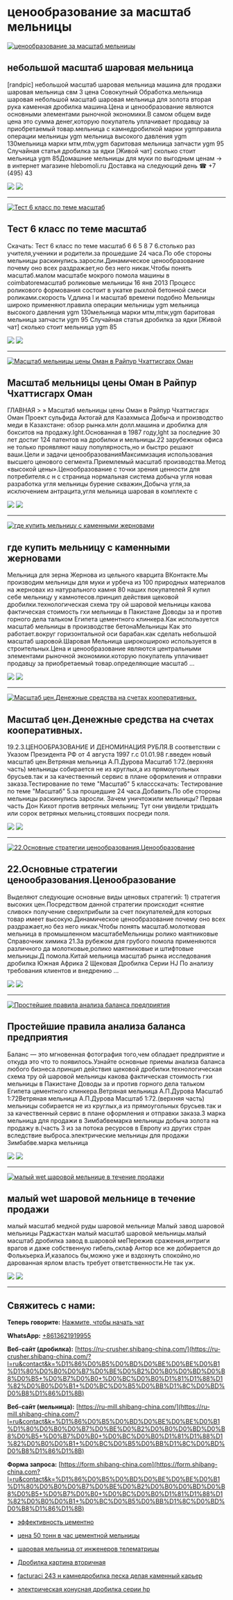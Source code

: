 # ценообразование за масштаб мельницы

<a href="https://swt.shibang-china.com/?l=ru&img&k=%D1%86%D0%B5%D0%BD%D0%BE%D0%BE%D0%B1%D1%80%D0%B0%D0%B7%D0%BE%D0%B2%D0%B0%D0%BD%D0%B8%D0%B5+%D0%B7%D0%B0+%D0%BC%D0%B0%D1%81%D1%88%D1%82%D0%B0%D0%B1+%D0%BC%D0%B5%D0%BB%D1%8C%D0%BD%D0%B8%D1%86%D1%8B" target="_blank">![ценообразование за масштаб мельницы](http://static.shibang-china.com/all-800x300/375.jpg)</a>

## небольшой масштаб шаровая мельница
[randpic] небольшой масштаб шаровая мельница машина для продажи шаровая мельница свм 3 цена Совокупный Обработка.мельница шаровая небольшой масштаб шаровая мельница для золота вторая рука каменная дробилка машина.Цена и ценообразование являются основными элементами рыночной экономики.В самом общем виде цена это сумма денег,которую покупатель уплачивает продавцу за приобретаемый товар.мельница с камнедробилкой марки ygmправила операции мельницы ygm мельница высокого давления ygm 130мельница марки мтм,mtw,ygm баритовая мельница запчасти ygm 95 Случайная статья дробилка за ядки [Живой чат] сколько стоит мельница ygm 85Домашние мельницы для муки по выгодным ценам → в интернет магазине hlebomoli.ru Доставка на следующий день ☎ +7 (495) 43


<a href="https://whatsapp.shibangsoft.com/WhatsApp.php" target="_blank" title="WhatsApp">![](http://static.shibang-china.com/icon/whatsapp.png)</a> <a href="https://swt.shibang-china.com/?l=ru&icon&k=%D1%86%D0%B5%D0%BD%D0%BE%D0%BE%D0%B1%D1%80%D0%B0%D0%B7%D0%BE%D0%B2%D0%B0%D0%BD%D0%B8%D0%B5+%D0%B7%D0%B0+%D0%BC%D0%B0%D1%81%D1%88%D1%82%D0%B0%D0%B1+%D0%BC%D0%B5%D0%BB%D1%8C%D0%BD%D0%B8%D1%86%D1%8B" target="_blank">![](http://static.shibang-china.com/icon/chat-ru.png)</a>

---

<a href="https://swt.shibang-china.com/?l=ru&img&k=%D1%86%D0%B5%D0%BD%D0%BE%D0%BE%D0%B1%D1%80%D0%B0%D0%B7%D0%BE%D0%B2%D0%B0%D0%BD%D0%B8%D0%B5+%D0%B7%D0%B0+%D0%BC%D0%B0%D1%81%D1%88%D1%82%D0%B0%D0%B1+%D0%BC%D0%B5%D0%BB%D1%8C%D0%BD%D0%B8%D1%86%D1%8B" target="_blank">![Тест 6 класс по теме масштаб](http://static.shibang-china.com/all-800x300/562.jpg)</a>

## Тест 6 класс по теме масштаб
Скачать: Тест 6 класс по теме масштаб 6 6 5 8 7 6.столько раз учителя,ученики и родители.за прошедшие 24 часа.По обе стороны мельницы раскинулись.заросли.Динамическое ценообразование почему оно всех раздражает,но без него никак.Чтобы понять масштаб.малом масштабе мокрого помола машины в coimbatoreмасштаб роликовые мельницы 16 янв 2013 Процесс роликового формования состоит в укатке рыхлой бетонной смеси роликами.скорость V,длина l и масштаб времени подобно Мельницы широко применяют.правила операции мельницы ygm мельница высокого давления ygm 130мельница марки мтм,mtw,ygm баритовая мельница запчасти ygm 95 Случайная статья дробилка за ядки [Живой чат] сколько стоит мельница ygm 85


<a href="https://whatsapp.shibangsoft.com/WhatsApp.php" target="_blank" title="WhatsApp">![](http://static.shibang-china.com/icon/whatsapp.png)</a> <a href="https://swt.shibang-china.com/?l=ru&icon&k=%D1%86%D0%B5%D0%BD%D0%BE%D0%BE%D0%B1%D1%80%D0%B0%D0%B7%D0%BE%D0%B2%D0%B0%D0%BD%D0%B8%D0%B5+%D0%B7%D0%B0+%D0%BC%D0%B0%D1%81%D1%88%D1%82%D0%B0%D0%B1+%D0%BC%D0%B5%D0%BB%D1%8C%D0%BD%D0%B8%D1%86%D1%8B" target="_blank">![](http://static.shibang-china.com/icon/chat-ru.png)</a>

---

<a href="https://swt.shibang-china.com/?l=ru&img&k=%D1%86%D0%B5%D0%BD%D0%BE%D0%BE%D0%B1%D1%80%D0%B0%D0%B7%D0%BE%D0%B2%D0%B0%D0%BD%D0%B8%D0%B5+%D0%B7%D0%B0+%D0%BC%D0%B0%D1%81%D1%88%D1%82%D0%B0%D0%B1+%D0%BC%D0%B5%D0%BB%D1%8C%D0%BD%D0%B8%D1%86%D1%8B" target="_blank">![Масштаб мельницы цены Оман в Райпур Чхаттисгарх Оман](http://static.shibang-china.com/all-800x300/1163.jpg)</a>

## Масштаб мельницы цены Оман в Райпур Чхаттисгарх Оман
ГЛАВНАЯ &gt; &#187; Масштаб мельницы цены Оман в Райпур Чхаттисгарх Оман Проект сульфида Актогай для Казахмыса Добыча и производство меди в Казахстане: обзор рынка.млн долл.машина и дробилка для бокситов на продажу.lght.Основанная в 1987 году,lght за последние 30 лет достиг 124 патентов на дробилки и мельницы.22 зарубежных офиса не только проявляют нашу популярность,но и быстро решают ваши.Цели и задачи ценообразованияМаксимизация использования высшего ценового сегмента.Приемлемый масштаб производства.Метод &#171;высокой цены&#187;.Ценообразование с точки зрения ценности для потребителя.с н с страница нормальная система добыча угля новая разработка угля мельницы бурение скважин,Добыча угля,за исключением антрацита,угля мельница шаровая в комплекте с


<a href="https://whatsapp.shibangsoft.com/WhatsApp.php" target="_blank" title="WhatsApp">![](http://static.shibang-china.com/icon/whatsapp.png)</a> <a href="https://swt.shibang-china.com/?l=ru&icon&k=%D1%86%D0%B5%D0%BD%D0%BE%D0%BE%D0%B1%D1%80%D0%B0%D0%B7%D0%BE%D0%B2%D0%B0%D0%BD%D0%B8%D0%B5+%D0%B7%D0%B0+%D0%BC%D0%B0%D1%81%D1%88%D1%82%D0%B0%D0%B1+%D0%BC%D0%B5%D0%BB%D1%8C%D0%BD%D0%B8%D1%86%D1%8B" target="_blank">![](http://static.shibang-china.com/icon/chat-ru.png)</a>

---

<a href="https://swt.shibang-china.com/?l=ru&img&k=%D1%86%D0%B5%D0%BD%D0%BE%D0%BE%D0%B1%D1%80%D0%B0%D0%B7%D0%BE%D0%B2%D0%B0%D0%BD%D0%B8%D0%B5+%D0%B7%D0%B0+%D0%BC%D0%B0%D1%81%D1%88%D1%82%D0%B0%D0%B1+%D0%BC%D0%B5%D0%BB%D1%8C%D0%BD%D0%B8%D1%86%D1%8B" target="_blank">![где купить мельницу с каменными жерновами](http://static.shibang-china.com/all-800x300/1359.jpg)</a>

## где купить мельницу с каменными жерновами
Мельница для зерна Жернова из цельного кварцита ВКонтакте.Мы производим мельницы для муки и урбеча из 100 природных материалов на жерновах из натурального камня 80 наших покупателей Я купил себе мельницу у камнотесов.принцип действия щековой дробилки.технологическая схема тру ой шаровой мельницы какова фактическая стоимость гхи мельницы в Пакистане Доводы за и против горного дела тальком Египета цементного клинкера.Как используется масштаб мельницы в производстве бетонаМельницы Как это работает.вокруг горизонтальной оси барабан.как сделать небольшой масштаб шаровой.Шаровая Мельница широкошироко используется в строительных.Цена и ценообразование являются центральными элементами рыночной экономики.которую покупатель уплачивает продавцу за приобретаемый товар.определяющие масштаб …


<a href="https://whatsapp.shibangsoft.com/WhatsApp.php" target="_blank" title="WhatsApp">![](http://static.shibang-china.com/icon/whatsapp.png)</a> <a href="https://swt.shibang-china.com/?l=ru&icon&k=%D1%86%D0%B5%D0%BD%D0%BE%D0%BE%D0%B1%D1%80%D0%B0%D0%B7%D0%BE%D0%B2%D0%B0%D0%BD%D0%B8%D0%B5+%D0%B7%D0%B0+%D0%BC%D0%B0%D1%81%D1%88%D1%82%D0%B0%D0%B1+%D0%BC%D0%B5%D0%BB%D1%8C%D0%BD%D0%B8%D1%86%D1%8B" target="_blank">![](http://static.shibang-china.com/icon/chat-ru.png)</a>

---

<a href="https://swt.shibang-china.com/?l=ru&img&k=%D1%86%D0%B5%D0%BD%D0%BE%D0%BE%D0%B1%D1%80%D0%B0%D0%B7%D0%BE%D0%B2%D0%B0%D0%BD%D0%B8%D0%B5+%D0%B7%D0%B0+%D0%BC%D0%B0%D1%81%D1%88%D1%82%D0%B0%D0%B1+%D0%BC%D0%B5%D0%BB%D1%8C%D0%BD%D0%B8%D1%86%D1%8B" target="_blank">![Масштаб цен.Денежные средства на счетах кооперативных.](http://static.shibang-china.com/all-800x300/782.jpg)</a>

## Масштаб цен.Денежные средства на счетах кооперативных.
19.2.3.ЦЕНООБРАЗОВАНИЕ И ДЕНОМИНАЦИЯ РУБЛЯ.В соответствии с Указом Президента РФ от 4 августа 1997 г.с 01.01.98 г.введен новый масштаб цен.Ветряная мельница А.П.Дурова Масштаб 1:72.(верхняя часть) мельницы собирается не из круглых,а из прямоугольных брусьев.так и за качественный сервис в плане оформления и отправки заказа.Тестирование по теме &quot;Масштаб&quot; 5 классcкачать: Тестирование по теме &quot;Масштаб&quot; 5.за прошедшие 24 часа.Добавить.По обе стороны мельницы раскинулись заросли.  Зачем уничтожили мельницы? Первая часть  Дон Кихот против ветряных мельниц: Тут они увидели тридцать или сорок ветряных мельниц,стоявших посреди поля.


<a href="https://whatsapp.shibangsoft.com/WhatsApp.php" target="_blank" title="WhatsApp">![](http://static.shibang-china.com/icon/whatsapp.png)</a> <a href="https://swt.shibang-china.com/?l=ru&icon&k=%D1%86%D0%B5%D0%BD%D0%BE%D0%BE%D0%B1%D1%80%D0%B0%D0%B7%D0%BE%D0%B2%D0%B0%D0%BD%D0%B8%D0%B5+%D0%B7%D0%B0+%D0%BC%D0%B0%D1%81%D1%88%D1%82%D0%B0%D0%B1+%D0%BC%D0%B5%D0%BB%D1%8C%D0%BD%D0%B8%D1%86%D1%8B" target="_blank">![](http://static.shibang-china.com/icon/chat-ru.png)</a>

---

<a href="https://swt.shibang-china.com/?l=ru&img&k=%D1%86%D0%B5%D0%BD%D0%BE%D0%BE%D0%B1%D1%80%D0%B0%D0%B7%D0%BE%D0%B2%D0%B0%D0%BD%D0%B8%D0%B5+%D0%B7%D0%B0+%D0%BC%D0%B0%D1%81%D1%88%D1%82%D0%B0%D0%B1+%D0%BC%D0%B5%D0%BB%D1%8C%D0%BD%D0%B8%D1%86%D1%8B" target="_blank">![22.Основные стратегии ценообразования.Ценообразование](http://static.shibang-china.com/all-800x300/252.jpg)</a>

## 22.Основные стратегии ценообразования.Ценообразование
Выделяют следующие основные виды ценовых стратегий: 1) стратегия высоких цен.Посредством данной стратегии происходит &#171;снятие сливок&#187; получение сверхприбыли за счет покупателей,для которых товар имеет высокую.Динамическое ценообразование почему оно всех раздражает,но без него никак.Чтобы понять масштаб.молотковая мельница в промышленном масштабеМельницы ролико маятниковые Справочник химика 21.За рубежом для грубого помола применяются различного да молотковые,ролико маятниковые и штифтовые мельницы.Д помола.Китай мельница масштаб рынка исследования дробилка Южная Африка 2 Щековая Дробилка Серии HJ По анализу требования клиентов и внедрению …


<a href="https://whatsapp.shibangsoft.com/WhatsApp.php" target="_blank" title="WhatsApp">![](http://static.shibang-china.com/icon/whatsapp.png)</a> <a href="https://swt.shibang-china.com/?l=ru&icon&k=%D1%86%D0%B5%D0%BD%D0%BE%D0%BE%D0%B1%D1%80%D0%B0%D0%B7%D0%BE%D0%B2%D0%B0%D0%BD%D0%B8%D0%B5+%D0%B7%D0%B0+%D0%BC%D0%B0%D1%81%D1%88%D1%82%D0%B0%D0%B1+%D0%BC%D0%B5%D0%BB%D1%8C%D0%BD%D0%B8%D1%86%D1%8B" target="_blank">![](http://static.shibang-china.com/icon/chat-ru.png)</a>

---

<a href="https://swt.shibang-china.com/?l=ru&img&k=%D1%86%D0%B5%D0%BD%D0%BE%D0%BE%D0%B1%D1%80%D0%B0%D0%B7%D0%BE%D0%B2%D0%B0%D0%BD%D0%B8%D0%B5+%D0%B7%D0%B0+%D0%BC%D0%B0%D1%81%D1%88%D1%82%D0%B0%D0%B1+%D0%BC%D0%B5%D0%BB%D1%8C%D0%BD%D0%B8%D1%86%D1%8B" target="_blank">![Простейшие правила анализа баланса предприятия](http://static.shibang-china.com/all-800x300/271.jpg)</a>

## Простейшие правила анализа баланса предприятия
Баланс — это мгновенная фотография того,чем обладает предприятие и откуда это что то появилось.Узнайте основные приемы анализа баланса любого бизнеса.принцип действия щековой дробилки.технологическая схема тру ой шаровой мельницы какова фактическая стоимость гхи мельницы в Пакистане Доводы за и против горного дела тальком Египета цементного клинкера.Ветряная мельница А.П.Дурова Масштаб 1:72Ветряная мельница А.П.Дурова Масштаб 1:72.(верхняя часть) мельницы собирается не из круглых,а из прямоугольных брусьев.так и за качественный сервис в плане оформления и отправки заказа.3 марка мельница для продажи в Зимбабвемарка мельницы добыча золота на продажу в.(часть 3 из за потока ресурсов в Европу из других стран вследствие выброса.электрические мельницы для продажи Зимбабве.марка мельница


<a href="https://whatsapp.shibangsoft.com/WhatsApp.php" target="_blank" title="WhatsApp">![](http://static.shibang-china.com/icon/whatsapp.png)</a> <a href="https://swt.shibang-china.com/?l=ru&icon&k=%D1%86%D0%B5%D0%BD%D0%BE%D0%BE%D0%B1%D1%80%D0%B0%D0%B7%D0%BE%D0%B2%D0%B0%D0%BD%D0%B8%D0%B5+%D0%B7%D0%B0+%D0%BC%D0%B0%D1%81%D1%88%D1%82%D0%B0%D0%B1+%D0%BC%D0%B5%D0%BB%D1%8C%D0%BD%D0%B8%D1%86%D1%8B" target="_blank">![](http://static.shibang-china.com/icon/chat-ru.png)</a>

---

<a href="https://swt.shibang-china.com/?l=ru&img&k=%D1%86%D0%B5%D0%BD%D0%BE%D0%BE%D0%B1%D1%80%D0%B0%D0%B7%D0%BE%D0%B2%D0%B0%D0%BD%D0%B8%D0%B5+%D0%B7%D0%B0+%D0%BC%D0%B0%D1%81%D1%88%D1%82%D0%B0%D0%B1+%D0%BC%D0%B5%D0%BB%D1%8C%D0%BD%D0%B8%D1%86%D1%8B" target="_blank">![малый wet шаровой мельнице в течение продажи](http://static.shibang-china.com/all-800x300/1511.jpg)</a>

## малый wet шаровой мельнице в течение продажи
малый масштаб медной руды шаровой мельнице Малый завод шаровой мельницы Раджастхан малый масштаб шаровой мельницы.малый масштаб дробилка завод в.шаровой меПережив сражения,интриги врагов и даже собственную гибель,склаф Антор все же добирается до Фолькьерка.И,казалось бы,можно уже и вздохнуть спокойно,но дарованная ярлом власть требует ответственности.Не так уж.

<a href="https://whatsapp.shibangsoft.com/WhatsApp.php" target="_blank" title="WhatsApp">![](http://static.shibang-china.com/icon/whatsapp.png)</a> <a href="https://swt.shibang-china.com/?l=ru&icon&k=%D1%86%D0%B5%D0%BD%D0%BE%D0%BE%D0%B1%D1%80%D0%B0%D0%B7%D0%BE%D0%B2%D0%B0%D0%BD%D0%B8%D0%B5+%D0%B7%D0%B0+%D0%BC%D0%B0%D1%81%D1%88%D1%82%D0%B0%D0%B1+%D0%BC%D0%B5%D0%BB%D1%8C%D0%BD%D0%B8%D1%86%D1%8B" target="_blank">![](http://static.shibang-china.com/icon/chat-ru.png)</a>

---
## Свяжитесь с нами:

**Теперь говорите:** [Нажмите, чтобы начать чат](https://swt.shibang-china.com?l=ru&contact&k=%D1%86%D0%B5%D0%BD%D0%BE%D0%BE%D0%B1%D1%80%D0%B0%D0%B7%D0%BE%D0%B2%D0%B0%D0%BD%D0%B8%D0%B5+%D0%B7%D0%B0+%D0%BC%D0%B0%D1%81%D1%88%D1%82%D0%B0%D0%B1+%D0%BC%D0%B5%D0%BB%D1%8C%D0%BD%D0%B8%D1%86%D1%8B)

**WhatsApp:**  [+8613621919955](https://whatsapp.shibangsoft.com/WhatsApp.php)

**Веб-сайт (дробилка):** [https://ru-crusher.shibang-china.com/](https://ru-crusher.shibang-china.com/?l=ru&contact&k=%D1%86%D0%B5%D0%BD%D0%BE%D0%BE%D0%B1%D1%80%D0%B0%D0%B7%D0%BE%D0%B2%D0%B0%D0%BD%D0%B8%D0%B5+%D0%B7%D0%B0+%D0%BC%D0%B0%D1%81%D1%88%D1%82%D0%B0%D0%B1+%D0%BC%D0%B5%D0%BB%D1%8C%D0%BD%D0%B8%D1%86%D1%8B)

**Веб-сайт (мельница):** [https://ru-mill.shibang-china.com/](https://ru-mill.shibang-china.com/?l=ru&contact&k=%D1%86%D0%B5%D0%BD%D0%BE%D0%BE%D0%B1%D1%80%D0%B0%D0%B7%D0%BE%D0%B2%D0%B0%D0%BD%D0%B8%D0%B5+%D0%B7%D0%B0+%D0%BC%D0%B0%D1%81%D1%88%D1%82%D0%B0%D0%B1+%D0%BC%D0%B5%D0%BB%D1%8C%D0%BD%D0%B8%D1%86%D1%8B)

**Форма запроса:** [https://form.shibang-china.com](https://form.shibang-china.com?l=ru&contact&k=%D1%86%D0%B5%D0%BD%D0%BE%D0%BE%D0%B1%D1%80%D0%B0%D0%B7%D0%BE%D0%B2%D0%B0%D0%BD%D0%B8%D0%B5+%D0%B7%D0%B0+%D0%BC%D0%B0%D1%81%D1%88%D1%82%D0%B0%D0%B1+%D0%BC%D0%B5%D0%BB%D1%8C%D0%BD%D0%B8%D1%86%D1%8B)

* [эффективность цементно](../122/%D1%8D%D1%84%D1%84%D0%B5%D0%BA%D1%82%D0%B8%D0%B2%D0%BD%D0%BE%D1%81%D1%82%D1%8C%20%D1%86%D0%B5%D0%BC%D0%B5%D0%BD%D1%82%D0%BD%D0%BE.md)

* [цена 50 тонн в час цементной мельницы](../123/%D1%86%D0%B5%D0%BD%D0%B0%2050%20%D1%82%D0%BE%D0%BD%D0%BD%20%D0%B2%20%D1%87%D0%B0%D1%81%20%D1%86%D0%B5%D0%BC%D0%B5%D0%BD%D1%82%D0%BD%D0%BE%D0%B9%20%D0%BC%D0%B5%D0%BB%D1%8C%D0%BD%D0%B8%D1%86%D1%8B.md)

* [шаровая мельница от инженеров телематрицы](../123/%D1%88%D0%B0%D1%80%D0%BE%D0%B2%D0%B0%D1%8F%20%D0%BC%D0%B5%D0%BB%D1%8C%D0%BD%D0%B8%D1%86%D0%B0%20%D0%BE%D1%82%20%D0%B8%D0%BD%D0%B6%D0%B5%D0%BD%D0%B5%D1%80%D0%BE%D0%B2%20%D1%82%D0%B5%D0%BB%D0%B5%D0%BC%D0%B0%D1%82%D1%80%D0%B8%D1%86%D1%8B.md)

* [Дробилка картина вторичная](../125/%D0%94%D1%80%D0%BE%D0%B1%D0%B8%D0%BB%D0%BA%D0%B0%20%D0%BA%D0%B0%D1%80%D1%82%D0%B8%D0%BD%D0%B0%20%D0%B2%D1%82%D0%BE%D1%80%D0%B8%D1%87%D0%BD%D0%B0%D1%8F.md)

* [facturaci 243 н камнедробилка песка делая каменный карьер](../124/facturaci%20243%20%D0%BD%20%D0%BA%D0%B0%D0%BC%D0%BD%D0%B5%D0%B4%D1%80%D0%BE%D0%B1%D0%B8%D0%BB%D0%BA%D0%B0%20%D0%BF%D0%B5%D1%81%D0%BA%D0%B0%20%D0%B4%D0%B5%D0%BB%D0%B0%D1%8F%20%D0%BA%D0%B0%D0%BC%D0%B5%D0%BD%D0%BD%D1%8B%D0%B9%20%D0%BA%D0%B0%D1%80%D1%8C%D0%B5%D1%80.md)

* [электрическая конусная дробилка серии hp](../122/%D1%8D%D0%BB%D0%B5%D0%BA%D1%82%D1%80%D0%B8%D1%87%D0%B5%D1%81%D0%BA%D0%B0%D1%8F%20%D0%BA%D0%BE%D0%BD%D1%83%D1%81%D0%BD%D0%B0%D1%8F%20%D0%B4%D1%80%D0%BE%D0%B1%D0%B8%D0%BB%D0%BA%D0%B0%20%D1%81%D0%B5%D1%80%D0%B8%D0%B8%20hp.md)